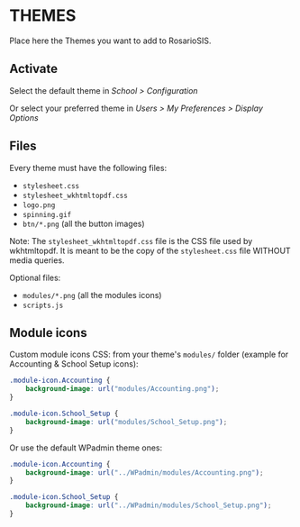 # THEMES

Place here the Themes you want to add to RosarioSIS.

## Activate

Select the default theme in _School > Configuration_

Or select your preferred theme in _Users > My Preferences > Display Options_

## Files

Every theme must have the following files:

- `stylesheet.css`
- `stylesheet_wkhtmltopdf.css`
- `logo.png`
- `spinning.gif`
- `btn/*.png` (all the button images)

Note:
The `stylesheet_wkhtmltopdf.css` file is the CSS file used by wkhtmltopdf.
It is meant to be the copy of the `stylesheet.css` file WITHOUT media queries.

Optional files:

- `modules/*.png` (all the modules icons)
- `scripts.js`

## Module icons

Custom module icons CSS: from your theme's `modules/` folder (example for Accounting & School Setup icons):

```css
.module-icon.Accounting {
	background-image: url("modules/Accounting.png");
}

.module-icon.School_Setup {
	background-image: url("modules/School_Setup.png");
}
```

Or use the default WPadmin theme ones:

```css
.module-icon.Accounting {
	background-image: url("../WPadmin/modules/Accounting.png");
}

.module-icon.School_Setup {
	background-image: url("../WPadmin/modules/School_Setup.png");
}
```

